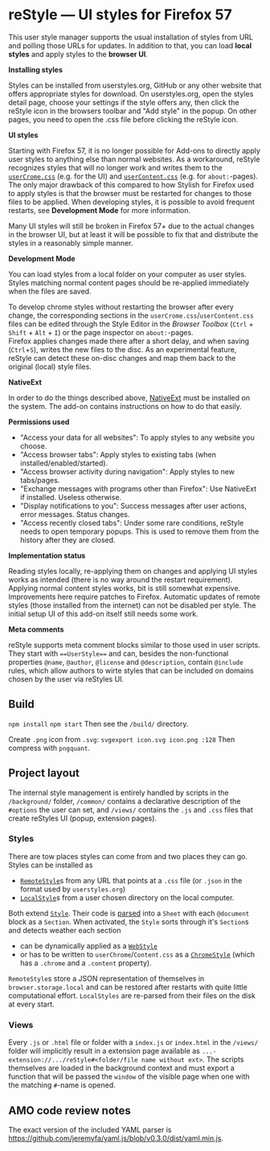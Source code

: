 
# reStyle — UI styles for Firefox 57

This user style manager supports the usual installation of styles from URL  and polling those URLs for updates.
In addition to that, you can load <b>local styles</b> and apply styles to the <b>browser UI</b>.

<b>Installing styles</b>

Styles can be installed from userstyles.org, GitHub or any other website that offers appropriate styles for download.
On userstyles.org, open the styles detail page, choose your settings if the style offers any, then click the reStyle icon in the browsers toolbar and "Add style" in the popup.
On other pages, you need to open the .css file before clicking the reStyle icon.

<b>UI styles</b>

Starting with Firefox 57, it is no longer possible for Add-ons to directly apply user styles to anything else than normal websites.
As a workaround, reStyle recognizes styles that will no longer work and writes them to the <a href="http://kb.mozillazine.org/index.php?title=UserChrome.css"><code>userCrome.css</code></a> (e.g. for the UI) and <a href="http://kb.mozillazine.org/index.php?title=userContent.css"><code>userContent.css</code></a> (e.g. for <code>about:</code>-pages).
The only major drawback of this compared to how Stylish for Firefox used to apply styles is that the browser must be restarted for changes to those files to be applied.
When developing styles, it is possible to avoid frequent restarts, see <b>Development Mode</b> for more information.

Many UI styles will still be broken in Firefox 57+ due to the actual changes in the browser UI, but at least it will be possible to fix that and distribute the styles in a reasonably simple manner.

<b>Development Mode</b>

You can load styles from a local folder on your computer as user styles.
Styles matching normal content pages should be re-applied immediately when the files are saved.

To develop chrome styles without restarting the browser after every change, the corresponding sections in the <code>userCrome.css</code>/<code>userContent.css</code> files can be edited through the Style Editor in the <i>Browser Toolbox</i> (<code>Ctrl</code> + <code>Shift</code> + <code>Alt</code> + <code>I</code>) or the page inspector on <code>about:</code>-pages.<br>
Firefox applies changes made there after a short delay, and when saving (<code>Ctrl</code>+<code>S</code>), writes the new files to the disc.
As an experimental feature, reStyle can detect these on-disc changes and map them back to the original (local) style files.

<b>NativeExt</b>

In order to do the things described above, <a href="https://github.com/NiklasGollenstede/native-ext">NativeExt</a> must be installed on the system.
The add-on contains instructions on how to do that easily.


<b>Permissions used</b>

- "Access your data for all websites": To apply styles to any website you choose.
- "Access browser tabs": Apply styles to existing tabs (when installed/enabled/started).
- "Access browser activity during navigation": Apply styles to new tabs/pages.
- "Exchange messages with programs other than Firefox": Use NativeExt if installed. Useless otherwise.
- "Display notifications to you": Success messages after user actions, error messages. <!-- Optional for --> Status changes.
- "Access recently closed tabs": Under some rare conditions, reStyle needs to open temporary popups. This is used to remove them from the history after they are closed.
<!-- - "bookmarks": create a bookmark to <code>about:restartrequired</code> if requested. -->


<b>Implementation status</b>

Reading styles locally, re-applying them on changes and applying UI styles works as intended (there is no way around the restart requirement).
Applying normal content styles works, bit is still somewhat expensive. Improvements here require patches to Firefox.
Automatic updates of remote styles (those installed from the internet) can not be disabled per style.
The initial setup UI of this add-on itself still needs some work.

<b>Meta comments</b>

reStyle supports meta comment blocks similar to those used in user scripts. They start with <code>==UserStyle==</code> and can, besides the non-functional properties <code>@name</code>, <code>@author</code>, <code>@license</code> and <code>@description</code>, contain <code>@include</code> rules, which allow authors to wirte styles that can be included on domains chosen by the user via reStyles UI.


## Build

`npm install`
`npm start`
Then see the `/build/` directory.

Create `.png` icon from `.svg`:
`svgexport icon.svg icon.png :128`
Then compress with `pngquant`.


## Project layout

The internal style management is entirely handled by scripts in the `/background/` folder, `/common/` contains a declarative description of the `#options` the user can set, and `/views/` contains the `.js` and `.css` files that create reStyles UI (popup, extension pages).

### Styles

There are tow places styles can come from and two places they can go. Styles can be installed as
* [`RemoteStyle`](./background/remote/index.js)s from any URL that points at a `.css` file (or `.json` in the format used by `userstyles.org`)
* [`LocalStyle`](./background/remote/index.js)s from a user chosen directory on the local computer.

Both extend [`Style`](./background/style.js). Their code is [parsed](./background/parser.js) into a `Sheet` with each `@document` block as a `Section`.
When activated, the `Style` sorts through it's `Section`s and detects weather each section
* can be dynamically applied as a [`WebStyle`](./background/web/index.js)
* or has to be written to `userChrome`/`Content.css` as a [`ChromeStyle`](./background/chrome/index.js) (which has a `.chrome` and a `.content` property).

`RemoteStyle`s store a JSON representation of themselves in `browser.storage.local` and can be restored after restarts with quite little computational effort.
`LocalStyles` are re-parsed from their files on the disk at every start.

### Views

Every `.js` or `.html` file or folder with a `index.js` or `index.html` in the `/views/` folder will implicitly result in a extension page available as `...-extension://.../reStyle#<folder/file name without ext>`.
The scripts themselves are loaded in the background context and must export a function that will be passed the `window` of the visible page when one with the matching `#`-name is opened.


##  AMO code review notes

The exact version of the included YAML parser is <https://github.com/jeremyfa/yaml.js/blob/v0.3.0/dist/yaml.min.js>.
